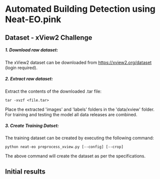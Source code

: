 # Automated Building Detection using Neat-EO.pink

## Dataset - xView2 Challenge

##### 1. Download raw dataset:
The xView2 dataset can be downloaded from https://xview2.org/dataset (login required).

##### 2. Extract raw dataset:

Extract the contents of the downloaded .tar file:

```
tar -xvzf <file.tar>
```
Place the extracted 'images' and 'labels' folders in the 'data/xview' folder. For training and testing the model all data releases are combined.

##### 3. Create Training Datset:

The training dataset can be created by executing the following command:

```
python neat-eo preprocess_xview.py [--config] [--crop]

```
The above command will create the dataset as per the specifications.

## Initial results
